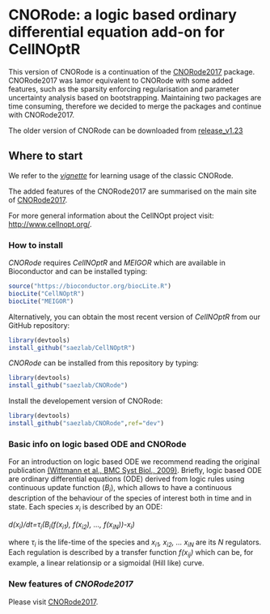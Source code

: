 # CNORode: a logic based ordinary differential equation add-on for CellNOptR

This version of CNORode is a continuation of the [CNORode2017](https://github.com/saezlab/CNORode2017) package. CNORode2017 was lamor equivalent to CNORode with some added features, such as the sparsity enforcing
regularisation and parameter uncertainty analysis based on bootstrapping. 
Maintaining two packages are time consuming, therefore we decided to merge the packages and continue with CNORode2017.

The older version of CNORode can be downloaded from [release_v1.23](https://github.com/saezlab/CNORode/releases/tag/v1.23.0)

## Where to start
We refer to the [*vignette*](https://www.bioconductor.org/packages/release/bioc/vignettes/CNORode/inst/doc/CNORode-vignette.pdf)
for learning usage of the classic CNORode. 

The added features of the CNORode2017 are summarised on the main site of [CNORode2017](https://github.com/saezlab/CNORode2017). 

For more general information about the CellNOpt project visit: http://www.cellnopt.org/.


### How to install

*CNORode* requires *CellNOptR* and *MEIGOR* which are available in Bioconductor and can be installed typing:

```R
source("https://bioconductor.org/biocLite.R")
biocLite("CellNOptR")
biocLite("MEIGOR")
```

Alternatively, you can obtain the most recent version of *CellNOptR* from our GitHub repository:

```R
library(devtools)
install_github("saezlab/CellNOptR")
```

*CNORode* can be installed from this repository by typing:

```R
library(devtools)
install_github("saezlab/CNORode")
```

Install the developement version of CNORode:
```R
library(devtools)
install_github("saezlab/CNORode",ref="dev")
```


### Basic info on logic based ODE and CNORode
For an introduction on logic based ODE we recommend reading the original publication [(Wittmann et al., BMC Syst Biol., 2009)](https://www.ncbi.nlm.nih.gov/pmc/articles/PMC2764636/). Briefly, logic based ODE are ordinary differential equations (ODE) derived from logic rules using continuous update function (*B<sub>i</sub>*), which allows to have a continuous description of the behaviour of the species of interest both in time and in state. Each species *x<sub>i</sub>* is described by an ODE:

*d(x<sub>i</sub>)/dt=&tau;<sub>i</sub>(B<sub>i</sub>(f(x<sub>i1</sub>), f(x<sub>i2</sub>), ..., f(x<sub>iN</sub>))-x<sub>i</sub>)*

where *&tau;<sub>i</sub>* is the life-time of the species and *x<sub>i1</sub>, x<sub>i2</sub>, ... x<sub>iN</sub>* are its *N* regulators. Each regulation is described by a transfer function *f(x<sub>ij</sub>)* which can be, for example, a linear relationsip or a sigmoidal (Hill like) curve.

### New features of *CNORode2017*
Please visit [CNORode2017](https://github.com/saezlab/CNORode2017). 

